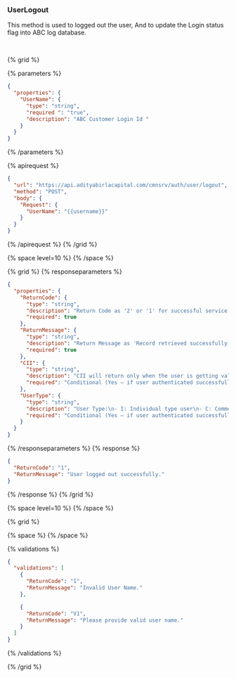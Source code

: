 ### UserLogout

This method is used to logged out the user, And to update the Login status flag into ABC log database.

&nbsp;

{% grid %}

{% parameters %}

```json
{
  "properties": {
    "UserName": {
      "type": "string",
      "required ": "true",
      "description": "ABC Customer Login Id "
    }
  }
}
```

{% /parameters %}

{% apirequest %}

```json
{
  "url": "https://api.adityabirlacapital.com/cmnsrv/auth/user/logout",
  "method": "POST",
  "body": {
    "Request": {
      "UserName": "{{username}}"
    }
  }
}
```

{% /apirequest %}
{% /grid %}

{% space level=10 %}
{% /space %}

{% grid %}
{% responseparameters %}

```json
{
  "properties": {
    "ReturnCode": {
      "type": "string",
      "description": "Return Code as '2' or '1' for successful service call.",
      "required": true
    },
    "ReturnMessage": {
      "type": "string",
      "description": "Return Message as 'Record retrieved successfully.' for a successful service call.",
      "required": true
    },
    "CII": {
      "type": "string",
      "description": "CII will return only when the user is getting validated with One ID & OTP is applicable.",
      "required": "Conditional (Yes – if user authenticated successfully from ABC else No)"
    },
    "UserType": {
      "type": "string",
      "description": "User Type:\n- I: Individual type user\n- C: Commercial type user\n- M: ABHI Member",
      "required": "Conditional (Yes – if user authenticated successfully or else No)"
    }
  }
}
```

{% /responseparameters %}
{% response %}

```json
{
  "ReturnCode": "1",
  "ReturnMessage": "User logged out successfully."
}
```

{% /response %}
{% /grid %}

{% space level=10 %}
{% /space %}

{% grid %}

{% space %}
{% /space %}

{% validations %}

```json
{
  "validations": [
    {
      "ReturnCode": "1",
      "ReturnMessage": "Invalid User Name."
    },

    {
      "ReturnCode": "V1",
      "ReturnMessage": "Please provide valid user name."
    }
  ]
}
```

{% /validations %}

{% /grid %}
